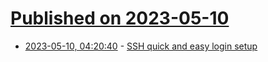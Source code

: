 # [Published on 2023-05-10](index.md)

* [2023-05-10, 04:20:40](https://lobste.rs/s/ncqfr6/ssh_quick_easy_login_setup) - [SSH quick and easy login setup](https://cap5.nl/ssh-quick-and-easy-login-setup/)
